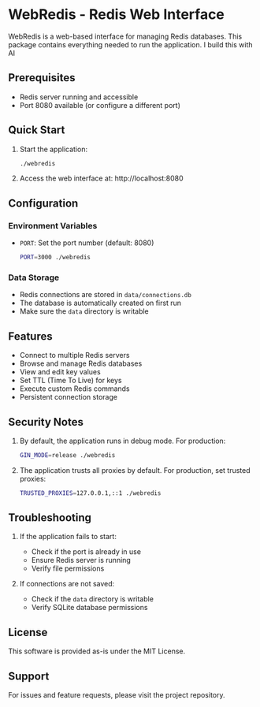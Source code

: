 # WebRedis - Redis Web Interface

WebRedis is a web-based interface for managing Redis databases. This package contains everything needed to run the application. I build this with AI

## Prerequisites

- Redis server running and accessible
- Port 8080 available (or configure a different port)

## Quick Start

1. Start the application:
   ```bash
   ./webredis
   ```

2. Access the web interface at: http://localhost:8080

## Configuration

### Environment Variables

- `PORT`: Set the port number (default: 8080)
  ```bash
  PORT=3000 ./webredis
  ```

### Data Storage

- Redis connections are stored in `data/connections.db`
- The database is automatically created on first run
- Make sure the `data` directory is writable

## Features

- Connect to multiple Redis servers
- Browse and manage Redis databases
- View and edit key values
- Set TTL (Time To Live) for keys
- Execute custom Redis commands
- Persistent connection storage

## Security Notes

1. By default, the application runs in debug mode. For production:
   ```bash
   GIN_MODE=release ./webredis
   ```

2. The application trusts all proxies by default. For production, set trusted proxies:
   ```bash
   TRUSTED_PROXIES=127.0.0.1,::1 ./webredis
   ```

## Troubleshooting

1. If the application fails to start:
   - Check if the port is already in use
   - Ensure Redis server is running
   - Verify file permissions

2. If connections are not saved:
   - Check if the `data` directory is writable
   - Verify SQLite database permissions

## License

This software is provided as-is under the MIT License.

## Support

For issues and feature requests, please visit the project repository. 
